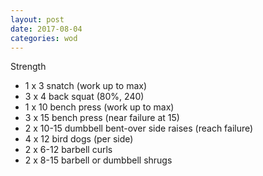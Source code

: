 ```yaml
---
layout: post
date: 2017-08-04
categories: wod
---
```


Strength
- 1 x 3 snatch (work up to max)
- 3 x 4 back squat (80%, 240)
- 1 x 10 bench press (work up to max)
- 3 x 15 bench press (near failure at 15)
- 2 x 10-15 dumbbell bent-over side raises (reach failure)
- 4 x 12 bird dogs (per side)
- 2 x 6-12 barbell curls
- 2 x 8-15 barbell or dumbbell shrugs
